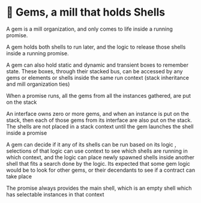 # 💎 Gems, a mill that holds Shells


A gem is a mill organization, and only comes to life inside a running promise.

A gem holds both shells to run later, and the logic to release those shells inside a running promise.

A gem can also hold static and dynamic and transient boxes to remember state. These boxes, through their stacked bus, can be accessed by any gems or elements or shells inside the same run context (stack inheritance and mill organization ties)

When a promise runs, all the gems from all the instances gathered, are put on the stack


An interface owns zero or more gems, and when an instance is put on the stack, then each of those gems from its interface are also put on the stack.
The shells are not placed in a stack context until the gem launches the shell inside a promise



A gem can decide if it any of its shells can be run based on its logic , selections of that logic can use context to see which shells are running in which context, and the logic can place newly spawned shells inside another shell that fits a search done by the logic. Its expected that some gem logic would be to look for other gems, or their decendants to see if a contract can take place

The promise always provides the main shell, which is an empty shell which has selectable instances in that context

